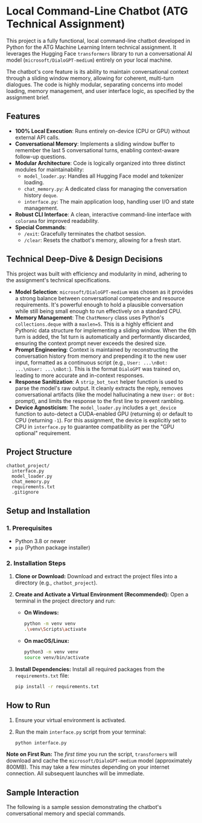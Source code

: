 # Local Command-Line Chatbot (ATG Technical Assignment)

This project is a fully functional, local command-line chatbot developed in Python for the ATG Machine Learning Intern technical assignment. It leverages the Hugging Face `transformers` library to run a conversational AI model (`microsoft/DialoGPT-medium`) entirely on your local machine.

The chatbot's core feature is its ability to maintain conversational context through a sliding window memory, allowing for coherent, multi-turn dialogues. The code is highly modular, separating concerns into model loading, memory management, and user interface logic, as specified by the assignment brief.

## Features

* **100% Local Execution**: Runs entirely on-device (CPU or GPU) without external API calls.
* **Conversational Memory**: Implements a sliding window buffer to remember the last 5 conversational turns, enabling context-aware follow-up questions.
* **Modular Architecture**: Code is logically organized into three distinct modules for maintainability:
    * `model_loader.py`: Handles all Hugging Face model and tokenizer loading.
    * `chat_memory.py`: A dedicated class for managing the conversation history `deque`.
    * `interface.py`: The main application loop, handling user I/O and state management.
* **Robust CLI Interface**: A clean, interactive command-line interface with `colorama` for improved readability.
* **Special Commands**:
    * `/exit`: Gracefully terminates the chatbot session.
    * `/clear`: Resets the chatbot's memory, allowing for a fresh start.

## Technical Deep-Dive & Design Decisions

This project was built with efficiency and modularity in mind, adhering to the assignment's technical specifications.

* **Model Selection**: `microsoft/DialoGPT-medium` was chosen as it provides a strong balance between conversational competence and resource requirements. It's powerful enough to hold a plausible conversation while still being small enough to run effectively on a standard CPU.
* **Memory Management**: The `ChatMemory` class uses Python's `collections.deque` with a `maxlen=5`. This is a highly efficient and Pythonic data structure for implementing a sliding window. When the 6th turn is added, the 1st turn is automatically and performantly discarded, ensuring the context prompt never exceeds the desired size.
* **Prompt Engineering**: Context is maintained by reconstructing the conversation history from memory and prepending it to the new user input, formatted as a continuous script (e.g., `User: ...\nBot: ...\nUser: ...\nBot:`). This is the format `DialoGPT` was trained on, leading to more accurate and in-context responses.
* **Response Sanitization**: A `strip_bot_text` helper function is used to parse the model's raw output. It cleanly extracts the reply, removes conversational artifacts (like the model hallucinating a new `User:` or `Bot:` prompt), and limits the response to the first line to prevent rambling.
* **Device Agnosticism**: The `model_loader.py` includes a `get_device` function to auto-detect a CUDA-enabled GPU (returning `0`) or default to CPU (returning `-1`). For this assignment, the device is explicitly set to CPU in `interface.py` to guarantee compatibility as per the "GPU optional" requirement.

## Project Structure
```
chatbot_project/
  interface.py
  model_loader.py
  chat_memory.py
  requirements.txt
  .gitignore

```

## Setup and Installation

### 1. Prerequisites

* Python 3.8 or newer
* `pip` (Python package installer)

### 2. Installation Steps

1.  **Clone or Download:**
    Download and extract the project files into a directory (e.g., `chatbot_project`).

2.  **Create and Activate a Virtual Environment (Recommended):**
    Open a terminal in the project directory and run:

    * **On Windows:**
        ```bash
        python -m venv venv
        .\venv\Scripts\activate
        ```
    * **On macOS/Linux:**
        ```bash
        python3 -m venv venv
        source venv/bin/activate
        ```

3.  **Install Dependencies:**
    Install all required packages from the `requirements.txt` file:
    ```bash
    pip install -r requirements.txt
    ```

## How to Run

1.  Ensure your virtual environment is activated.
2.  Run the main `interface.py` script from your terminal:

    ```bash
    python interface.py
    ```

**Note on First Run:** The *first time* you run the script, `transformers` will download and cache the `microsoft/DialoGPT-medium` model (approximately 800MB). This may take a few minutes depending on your internet connection. All subsequent launches will be immediate.

## Sample Interaction

The following is a sample session demonstrating the chatbot's conversational memory and special commands.


